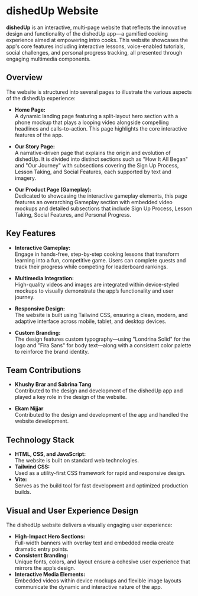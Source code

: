 # dishedUp Website

**dishedUp** is an interactive, multi-page website that reflects the innovative design and functionality of the dishedUp app—a gamified cooking experience aimed at empowering intro cooks. This website showcases the app's core features including interactive lessons, voice-enabled tutorials, social challenges, and personal progress tracking, all presented through engaging multimedia components.

## Overview

The website is structured into several pages to illustrate the various aspects of the dishedUp experience:

- **Home Page:**  
  A dynamic landing page featuring a split-layout hero section with a phone mockup that plays a looping video alongside compelling headlines and calls-to-action. This page highlights the core interactive features of the app.

- **Our Story Page:**  
  A narrative-driven page that explains the origin and evolution of dishedUp. It is divided into distinct sections such as "How It All Began" and "Our Journey" with subsections covering the Sign Up Process, Lesson Taking, and Social Features, each supported by text and imagery.

- **Our Product Page (Gameplay):**  
  Dedicated to showcasing the interactive gameplay elements, this page features an overarching Gameplay section with embedded video mockups and detailed subsections that include Sign Up Process, Lesson Taking, Social Features, and Personal Progress.

## Key Features

- **Interactive Gameplay:**  
  Engage in hands-free, step-by-step cooking lessons that transform learning into a fun, competitive game. Users can complete quests and track their progress while competing for leaderboard rankings.

- **Multimedia Integration:**  
  High-quality videos and images are integrated within device-styled mockups to visually demonstrate the app’s functionality and user journey.

- **Responsive Design:**  
  The website is built using Tailwind CSS, ensuring a clean, modern, and adaptive interface across mobile, tablet, and desktop devices.

- **Custom Branding:**  
  The design features custom typography—using "Londrina Solid" for the logo and "Fira Sans" for body text—along with a consistent color palette to reinforce the brand identity.

## Team Contributions

- **Khushy Brar and Sabrina Tang**  
  Contributed to the design and development of the dishedUp app and played a key role in the design of the website.

- **Ekam Nijjar**  
  Contributed to the design and development of the app and handled the website development.

## Technology Stack

- **HTML, CSS, and JavaScript:**  
  The website is built on standard web technologies.
- **Tailwind CSS:**  
  Used as a utility-first CSS framework for rapid and responsive design.
- **Vite:**  
  Serves as the build tool for fast development and optimized production builds.

## Visual and User Experience Design

The dishedUp website delivers a visually engaging user experience:
- **High-Impact Hero Sections:**  
  Full-width banners with overlay text and embedded media create dramatic entry points.
- **Consistent Branding:**  
  Unique fonts, colors, and layout ensure a cohesive user experience that mirrors the app’s design.
- **Interactive Media Elements:**  
  Embedded videos within device mockups and flexible image layouts communicate the dynamic and interactive nature of the app.
